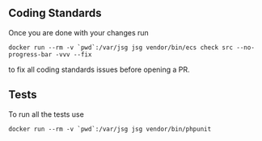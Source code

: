 ## Coding Standards

Once you are done with your changes run 

```
docker run --rm -v `pwd`:/var/jsg jsg vendor/bin/ecs check src --no-progress-bar -vvv --fix
```

to fix all coding standards issues before opening a PR.

## Tests

To run all the tests use

```
docker run --rm -v `pwd`:/var/jsg jsg vendor/bin/phpunit
```